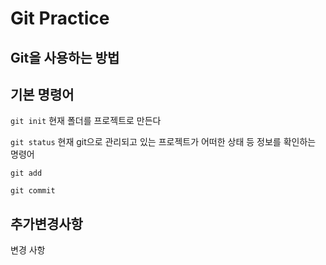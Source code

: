 # Git Practice
## Git을 사용하는 방법

## 기본 명령어

`git init`
현재 폴더를 프로젝트로 만든다

`git status`
현재 git으로 관리되고 있는 프로젝트가 어떠한 상태 등 정보를 확인하는 명령어

`git add`

`git commit`

## 추가변경사항

변경 사항


